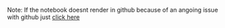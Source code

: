 Note: If the notebook doesnt render in github because of an angoing issue with github just [click here]()
